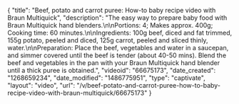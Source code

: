 {
    "title": "Beef, potato and carrot puree: How-to baby recipe video with Braun Multiquick",
    "description": "The easy way to prepare baby food with Braun Multiquick hand blenders.\n\nPortions: 4; Makes approx. 400g; Cooking time: 60 minutes.\n\nIngredients: 100g beef, diced and fat trimmed, 155g potato, peeled and diced, 125g carrot, peeled and sliced thinly, water.\n\nPreparation: Place the beef, vegetables and water in a saucepan, and simmer covered until the beef is tender (about 40-50 mins). Blend the beef and vegetables in the pan with your Braun Multiquick hand blender until a thick puree is obtained.",
    "videoid": "66675173",
    "date_created": "1268659234",
    "date_modified": "1486775951",
    "type": "captivate",
    "layout": "video",
    "url": "\/v\/beef-potato-and-carrot-puree-how-to-baby-recipe-video-with-braun-multiquick\/66675173"
}